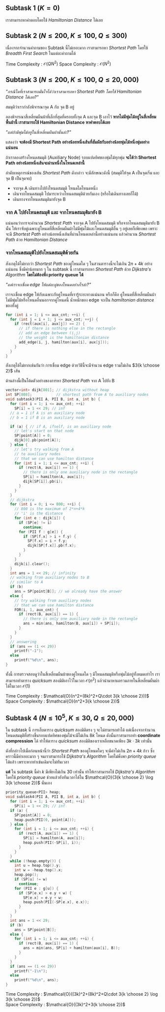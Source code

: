 ﻿
## Subtask 1 $(K = 0)$

เราสามารถหาคำตอบโดยใช้ *Hamiltonian Distance* ได้เลย  

## Subtask 2 $(N \leq 200, K \leq 100, Q \leq 300)$

เนื่องจากจำนวนคำถามของ Subtask นี้ไม่เยอะมาก เราสามารถหา *Shortest Path* โดยใช้ *Breadth First Search* ในแต่ละคำถามได้  

Time Complexity : $\mathcal{O}(QN^2)$
Space Complexity : $\mathcal{O}(N^2)$

## Subtask 3 $(N \leq 200, K \leq 100, Q \leq 20,000)$

*"กรณีใดที่เราสามารถมั่นใจได้ว่าเราสามารถหา Shortest Path โดยใช้ Hamiltonian Distance ได้เลย?"*  

สมมุติว่าเรากำลังพิจารณาจุด A กับ จุด B อยู่  

ลองพิจารณาสี่เหลี่ยมผืนผ้าที่เล็กที่สุดที่ครอบทั้งจุด A และจุด B เอาไว้ **หากไม่มีพุ่มไม้อยู่ในสี่เหลี่ยมพื้นผ้านี้ เราสามารถใช้ Hamiltonian Distance หาคำตอบได้เลย**  

*"แต่ถ้ามีพุ่มไม้อยู่ในสี่เหลี่ยมผืนผ้านั้นล่ะ?"*  

แสดงว่า **จะต้องมี Shortest Path อย่างน้อยหนึ่งเส้นที่สัมผัสกับอย่างน้อยพุ่มไม้หนึ่งพุ่มอย่างแน่นอน**  

ถ้าเราลองสร้างโหนดสมมุติ (Auxiliary Node) รอบแปดทิศของพุ่มไม้ทุกพุ่ม **จะได้ว่า Shortest Path อย่างน้อยหนึ่งเส้นจะผ่านหนึ่งในโหนดเหล่านี้**  

ลำดับเหตุการณ์ของเส้น *Shortest Path* ดังกล่าว จะมีลักษณะดังนี้ (สมมุติให้จุด A เป็นจุดเริ่ม และจุด B เป็นจุดจบ)
* จากจุด A เดินทางไปยังโหนดสมมุติ โหนดใดโหนดหนึ่ง 
* เดินจากโหนดสมมุติ ไปมาระหว่างโหนดสมมุติด้วยกันเอง (หรือไม่เดินทางเลยก็ได้)
* เดินทางจากโหนดสมมุติมายังจุด B

### จาก A ไปยังโหนดสมมุติ และ จากโหนดสมมุติมายัง B

แน่นอนว่าการจะคำนวณ *Shortest Path* จากจุด A ไปยังโหนดสมมุติ หรือจากโหนดสมมุติมายัง B นั้น ให้เราจับคู่เฉพาะคู่โหนดที่สี่เหลี่ยมผืนผ้าไม่มีพุ่มไม้และโหนดสมมุติอื่น ๆ อยู่เลยก็เพียงพอ เพราะจะมี *Shortest Path* อย่างน้อยหนึ่งเส้นที่ผ่านโหนดเหล่านี้อย่างแน่นอน แล้วคำนวณ *Shortest Path* ด้วย *Hamiltonian Distance* 

### จากโหนดสมมุติไปยังโหนดสมมุติด้วยกัน 

สังเกตุได้ไม่ยากว่า *Shortest Path* ของคู่โหนดใด ๆ ในสวนตารางนี้จะไม่เกิน $2n+4k$ อย่างแน่นอน ซึ่งมีค่าน้อยมาก ๆ ใน subtask นี้ เราสามารถหา *Shortest Path* ด้วย *Dijkstra's Algorithm* **โดยไม่ต้องพึ่ง priority queue ได้**  

*"แต่เราจะเชื่อม edge ให้แต่ละคู่ของโหนดอย่างไรล่ะ?"*  

เราจะเชื่อม edge ให้กับเฉพาะกับคู่โหนดที่เรารู้ระยะทางแน่นอน หรือก็คือ คู่โหนดที่สี่เหลี่ยมผืนผ้าไม่มีพุ่มไม้หรือโหนดอื่นนอกจากคู่โหนดนี้ น้ำหนักของ edge จะเป็น *hamiltonian distance* ของทั้งคู่  
```cpp
for (int i = 1; i <= aux_cnt; ++i) {
  for (int j = i + 1; j <= aux_cnt; ++j) {
    if (rect(aux[i], aux[j]) == 2) {
      // if there is nothing else in the rectangle
      // add an edge between (i,j)
      // the weight is the hamiltonian distance
      add_edge(i, j, hamilton(aux[i], aux[j]));
    }
  }
}
```
สังเกตุได้ไม่ยากเช่นกันว่า การเชื่อม edge ด้วยวิธีนี้จะมีจำนวน edge รวมไม่เกิน $3{k \choose 2}$ เส้น  

ด้านล่างนี้เป็นโค้ดตัวอย่างของการหา *Shortest Path* จาก A ไปยัง B  

```cpp
vector<int> dijk[801]; // dijkstra without heap
int SP[808];           // shortest path from A to auxiliary nodes
void subtask3(PII A, PII B, int a, int b) {
  for (int i = 1; i <= aux_cnt; ++i)
    SP[i] = 1 << 29; // inf
  // a = 1 if A is an auxiliary node
  // b = 1 if B is an auxiliary node

  if (a) { // if A, ifself, is an auxiliary node
    // let's start on that node
    SP[point[A]] = 0;
    dijk[0].pb(point[A]);
  } else {
    // let's try walking from A
    // to auxiliary nodes
    // that we can use hamilton distance
    for (int i = 1; i <= aux_cnt; ++i) {
      if (rect(A, aux[i]) == 1) {
        // there is only one auxiliary node in the rectangle
        SP[i] = hamilton(A, aux[i]);
        dijk[SP[i]].pb(i);
      }
    }
  }
  // dijkstra
  for (int i = 0; i <= 800; ++i) {
    // 800 is the maximum of 2*n+4*k
    // 'i' is the distance
    for (int e : dijk[i]) {
      if (SP[e] != i)
        continue;
      for (PII f : g[e]) {
        if (SP[f.x] > i + f.y) {
          SP[f.x] = i + f.y;
          dijk[SP[f.x]].pb(f.x);
        }
      }
    }
    dijk[i].clear();
  }
  int ans = 1 << 29; // infinity
  // walking from auxiliary nodes to B
  // similar to A
  if (b)
    ans = SP[point[B]]; // we already have the answer
  else {
    // try walking from auxiliary nodes
    // that we can use hamilton distance
    FOR(i, 1, aux_cnt) {
      if (rect(B, aux[i]) == 1) {
        // there is only one auxiliary node in the rectangle
        ans = min(ans, hamilton(B, aux[i]) + SP[i]);
      }
    }
  }
  // answering
  if (ans == (1 << 29))
    printf("-1");
  else
    printf("%d\n", ans);
}
```  

ทั้งนี้ การตรวจสอบดูว่าในสี่เหลี่ยมผืนผ้าของคู่โหนดใด ๆ มีโหนดสมมุติหรือพุ่มไม้อยู่ทั้งหมดเท่าไร เราสามารถทำตาราง *quicksum* สองมิติเอาไว้ในเวลา $\mathcal{O}(n^2)$ แล้วนำมาหาผลรวมภายในสี่เหลี่ยมผืนผ้าได้ในเวลา $\mathcal{O}(1)$  

Time Complexity : $\mathcal{O}(n^2+(8k)^2+Q\cdot 3{k \choose 2}))$  
Space Complexity : $\mathcal{O}(n^2+3{k \choose 2})$  

## Subtask 4 $(N \leq 10^5, K \leq 30, Q \leq 20,000)$

ใน subtask นี้ การเก็บตาราง *quicksum* สองมิติตรง ๆ จะไม่สามารถทำได้ แต่เนื่องจากจำนวนโหนดสมมุติที่สร้างขึ้นรอบแปดทิศของพุ่มไม้จะมีไม่เกิน $8k$ โหนด ดังนั้นเราสามารถทำ **coordinate compression** ได้ ทำให้ตาราง *quicksum* สองมิติของเราเหลือขนาดเพียง $3k \cdot 3k$ เท่านั้น  

ดังที่กล่าวไปเมื่อก่อนหน้านี้ว่า *Shortest Path* ของคู่โหนดใดๆ จะมีค่าไม่เกิน $2n+4k$ ก้าว ซึ่งคราวนี้มีค่าเยอะมาก ๆ จนเราสามารถใช้ *Dijkstra's Algorithm* โดยไม่พึ่งพา *priority queue* ได้แล้ว เพราะหากทำเช่นเดิมจะไม่ทันเวลา  

**แต่** ใน subtask นี้ค่า $k$ มีเพียงไม่เกิน 30 เท่านั้น ทำให้เราสามารถใช้ *Dijkstra's Algorithm* โดยใช้ *priority queue* ช่วยแล้วยังทันเวลาได้ใน $\mathcal{O}(3{k \choose 2} \log 3{k \choose 2})$ นั่นเอง  

```cpp
priority_queue<PII> heap;
void subtask4(PII A, PII B, int a, int b) {
  for (int i = 1; i <= aux_cnt; ++i)
    SP[i] = 1 << 29; // inf
  if (a) {
    SP[point[A]] = 0;
    heap.push(PII(0, point[A]));
  } else {
    for (int i = 1; i <= aux_cnt; ++i) {
      if (rect(A, aux[i]) == 1) {
        SP[i] = hamilton(A, aux[i]);
        heap.push(PII(-SP[i], i));
      }
    }
  }
  while (!heap.empty()) {
    int u = heap.top().y;
    int w = -heap.top().x;
    heap.pop();
    if (SP[u] != w)
      continue;
    for (PII e : g[u]) {
      if (SP[e.x] > e.y + w) {
        SP[e.x] = e.y + w;
        heap.push(PII(-SP[e.x], e.x));
      }
    }
  }
  int ans = 1 << 29;
  if (b)
    ans = SP[point[B]];
  else {
    for (int i = 1; i <= aux_cnt; ++i) {
      if (rect(B, aux[i]) == 1) {
        ans = min(ans, SP[i] + hamilton(aux[i], B));
      }
    }
  }
  if (ans == (1 << 29))
    printf("-1\n");
  else
    printf("%d\n", ans);
}
```

Time Complexity : $\mathcal{O}((3k)^2+(8k)^2+Q\cdot 3{k \choose 2} \log 3{k \choose 2})$  
Space Complexity : $\mathcal{O}((3k)^2+3{k \choose 2})$  
